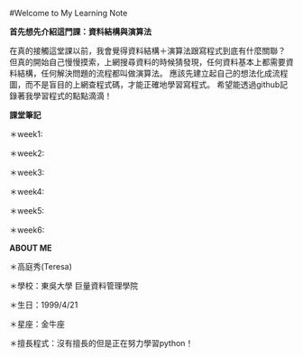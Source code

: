 #Welcome to My Learning Note


**首先想先介紹這門課：資料結構與演算法**

在真的接觸這堂課以前，我會覺得資料結構＋演算法跟寫程式到底有什麼關聯？
但真的開始自己慢慢摸索，上網搜尋資料的時候猜發現，任何資料基本上都需要資料結構，任何解決問題的流程都叫做演算法。
應該先建立起自己的想法化成流程圖，而不是盲目的上網查程式碼，才能正確地學習寫程式。
希望能透過github記錄著我學習程式的點點滴滴！


**課堂筆記**

＊week1:

＊week2:

＊week3:

＊week4:

＊week5:

＊week6:

**ABOUT ME**

＊高庭秀(Teresa)
  
  ＊學校：東吳大學 巨量資料管理學院
  
  ＊生日：1999/4/21
  
  ＊星座：金牛座
  
  ＊擅長程式：沒有擅長的但是正在努力學習python！
